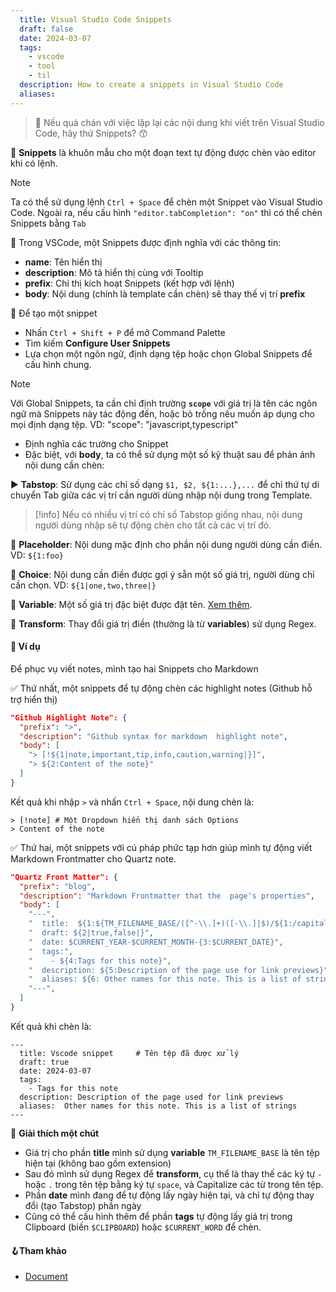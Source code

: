 ```yaml
---
  title: Visual Studio Code Snippets
  draft: false
  date: 2024-03-07
  tags: 
    - vscode
    - tool
    - til
  description: How to create a snippets in Visual Studio Code
  aliases:
---
```


> 🐺 Nếu quá chán với việc lặp lại các nội dung khi viết trên Visual Studio Code, hãy thử Snippets? 😙

🎈 **Snippets** là khuôn mẫu cho một đoạn text tự động được chèn vào editor khi có lệnh.

> [!note]
> Ta có thể sử dụng lệnh `Ctrl + Space` để chèn một Snippet vào Visual Studio Code.
> Ngoài ra, nếu cấu hình `"editor.tabCompletion": "on"` thì có thể chèn Snippets bằng `Tab`

🔎 Trong VSCode, một Snippets được định nghĩa với các thông tin:
- **name**: Tên hiển thị
- **description**: Mô tả hiển thị cùng với Tooltip
- **prefix**: Chỉ thị kích hoạt Snippets (kết hợp với lệnh)
- **body**: Nội dung (chính là template cần chèn) sẽ thay thế vị trí **prefix**

🚀 Để tạo một snippet

- Nhấn `Ctrl + Shift + P` để mở Command Palette
- Tìm kiếm **Configure User Snippets**
- Lựa chọn một ngôn ngữ, định dạng tệp hoặc chọn Global Snippets để cấu hình chung.

> [!note]
> Với Global Snippets, ta cần chỉ định trường **`scope`** với giá trị là tên các ngôn ngữ mà Snippets này tác động đến, hoặc bỏ trống nếu muốn áp dụng cho mọi định dạng tệp.
> VD: "scope": "javascript,typescript"

- Định nghĩa các trường cho Snippet
- Đặc biệt, với **body**, ta có thể sử dụng một số kỹ thuật sau để phản ánh nội dung cần chèn:

▶ **Tabstop**: Sử dụng các chỉ số dạng `$1, $2, ${1:...},...` để chỉ thứ tự di chuyển Tab giữa các vị trí cần người dùng nhập nội dung trong Template. 

> [!info]
> Nếu có nhiều vị trí có chỉ số Tabstop giống nhau, nội dung người dùng nhập sẽ tự động chèn cho tất cả các vị trí đó.

💬 **Placeholder**: Nội dung mặc định cho phần nội dung người dùng cần điền. VD: `${1:foo}`

🎲 **Choice**: Nội dung cần điền được gợi ý sẵn một số giá trị, người dùng chỉ cần chọn. VD: `${1|one,two,three|}` 

🍪 **Variable**: Một số giá trị đặc biệt được đặt tên. [Xem thêm](https://code.visualstudio.com/docs/editor/userdefinedsnippets#_variables).

🔀 **Transform**: Thay đổi giá trị điền (thường là từ **variables**) sử dụng Regex.

#### 📖 Ví dụ

Để phục vụ viết notes, mình tạo hai Snippets cho Markdown

✅ Thứ nhất, một snippets để tự động chèn các highlight notes (Github hỗ trợ hiển thị)

```json
"Github Highlight Note": {
  "prefix": ">",
  "description": "Github syntax for markdown  highlight note",
  "body": [
  	"> [!${1|note,important,tip,info,caution,warning|}]",
  	"> ${2:Content of the note}"
  ]
}
```

Kết quả khi nhập `>` và nhấn `Ctrl + Space`, nội dung chèn là:

```
> [!note] # Một Dropdown hiển thị danh sách Options
> Content of the note
```

✅ Thứ hai, một snippets với cú pháp phức tạp hơn giúp mình tự động viết Markdown Frontmatter cho Quartz note.

```json
"Quartz Front Matter": {
  "prefix": "blog",
  "description": "Markdown Frontmatter that the  page's properties",
  "body": [
    "---",
    "  title:  ${1:${TM_FILENAME_BASE/([^-\\.]+)([-\\.]|$)/${1:/capitalize}${2:+ }/g}}",
    "  draft: ${2|true,false|}",
    "  date: $CURRENT_YEAR-$CURRENT_MONTH-{3:$CURRENT_DATE}",
    "  tags:",
    "    - ${4:Tags for this note}",
    "  description: ${5:Description of the page use for link previews}",
    "  aliases: ${6: Other names for this note. This is a list of strings}",
    "---",
  ]
}
```

Kết quả khi chèn là:

```
---
  title: Vscode snippet     # Tên tệp đã được xử lý
  draft: true
  date: 2024-03-07
  tags:
    - Tags for this note
  description: Description of the page used for link previews
  aliases:  Other names for this note. This is a list of strings
---
```

🔆 **Giải thích một chút**
- Giá trị cho phần **title** mình sử dụng **variable** `TM_FILENAME_BASE` là tên tệp hiện tại (không bao gồm extension)
- Sau đó mình sử dụng Regex để **transform**, cụ thể là thay thế các ký tự `-` hoặc `.` trong tên tệp bằng ký tự `space`, và Capitalize các từ trong tên tệp.
- Phần **date** mình đang để tự động lấy ngày hiện tại, và chỉ tự động thay đổi (tạo Tabstop) phần ngày
- Cũng có thể cấu hình thêm để phần **tags** tự động lấy giá trị trong Clipboard (biến `$CLIPBOARD`) hoặc `$CURRENT_WORD` để chèn. 

#### 🪝Tham khảo

- [Document](https://code.visualstudio.com/docs/editor/userdefinedsnippets)
